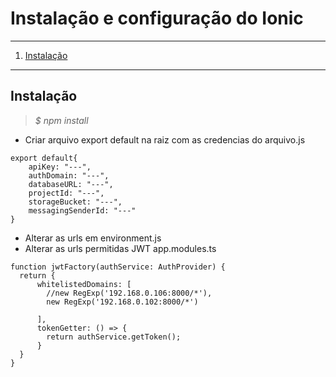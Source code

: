 # Instalação e configuração do Ionic
*******
 1. [Instalação](#install)

*******
<div id='install'/>

## Instalação
>*$ npm install*

* Criar arquivo export default na raiz com as credencias do arquivo.js
```
export default{ 
    apiKey: "---",
    authDomain: "---",
    databaseURL: "---",
    projectId: "---",
    storageBucket: "---",
    messagingSenderId: "---"
}
```
* Alterar as urls em environment.js
* Alterar as urls permitidas JWT app.modules.ts
```
function jwtFactory(authService: AuthProvider) {
  return {
      whitelistedDomains: [
        //new RegExp('192.168.0.106:8000/*'),
        new RegExp('192.168.0.102:8000/*')

      ],
      tokenGetter: () => {
        return authService.getToken();
      }
  }
}
```


